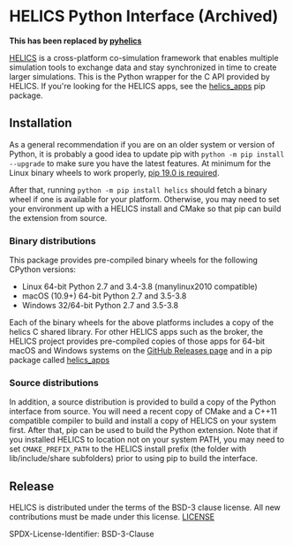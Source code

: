 # HELICS Python Interface (Archived)

**This has been replaced by [pyhelics](https://github.com/GMLC-TDC/pyhelics)**

[HELICS](https://github.com/GMLC-TDC/HELICS) is a cross-platform co-simulation framework that enables multiple
simulation tools to exchange data and stay synchronized in time to create larger simulations. This is the Python
wrapper for the C API provided by HELICS. If you're looking for the HELICS apps, see the [helics_apps](https://pypi.org/project/helics_apps/)
pip package.

## Installation
As a general recommendation if you are on an older system or version of Python, it is probably a good idea to
update pip with `python -m pip install --upgrade` to make sure you have the latest features. At minimum for
the Linux binary wheels to work properly, [pip 19.0 is required](https://packaging.python.org/specifications/platform-compatibility-tags/#manylinux-compatibility-support).

After that, running `python -m pip install helics` should fetch a binary wheel if one is available for your
platform. Otherwise, you may need to set your environment up with a HELICS install and CMake so that pip can
build the extension from source.

### Binary distributions
This package provides pre-compiled binary wheels for the following CPython versions:

* Linux 64-bit Python 2.7 and 3.4-3.8 (manylinux2010 compatible)
* macOS (10.9+) 64-bit Python 2.7 and 3.5-3.8
* Windows 32/64-bit Python 2.7 and 3.5-3.8

Each of the binary wheels for the above platforms includes a copy of the helics C shared library. For other
HELICS apps such as the broker, the HELICS project provides pre-compiled copies of those apps for 64-bit
macOS and Windows systems on the [GitHub Releases page](https://github.com/GMLC-TDC/HELICS/releases) and in
a pip package called [helics_apps](https://https://pypi.org/project/helics_apps/)

### Source distributions
In addition, a source distribution is provided to build a copy of the Python interface from source. You will
need a recent copy of CMake and a C++11 compatible compiler to build and install a copy of HELICS on your system
first. After that, pip can be used to build the Python extension. Note that if you installed HELICS to location
not on your system PATH, you may need to set `CMAKE_PREFIX_PATH` to the HELICS install prefix (the folder
with lib/include/share subfolders) prior to using pip to build the interface.


## Release
HELICS is distributed under the terms of the BSD-3 clause license. All new
contributions must be made under this license. [LICENSE](LICENSE)

SPDX-License-Identifier: BSD-3-Clause
